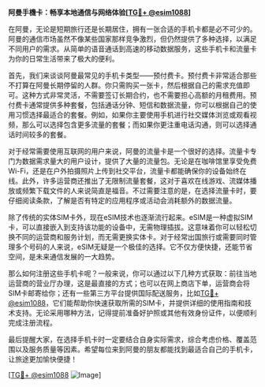 **阿曼手機卡：畅享本地通信与网络体验[[TG💪+ @esim1088](https://t.me/s/esim1088)]**

在阿曼，无论是短期旅行还是长期居住，拥有一张合适的手机卡都是必不可少的。阿曼的通信市场虽然不像某些国家那样竞争激烈，但仍然提供了多种选择，以满足不同用户的需求。从简单的语音通话到高速的移动数据服务，这些手机卡和流量卡为你的日常生活带来了极大的便利。

首先，我们来谈谈阿曼最常见的手机卡类型——预付费卡。预付费卡非常适合那些不打算在阿曼长期停留的人群。你只需购买一张卡，然后根据自己的需求充值即可。这种方式非常灵活，不需要签订长期合约，也不需要担心高额的月租费用。预付费卡通常提供多种套餐，包括通话分钟、短信和数据流量，你可以根据自己的使用习惯选择最适合的套餐。例如，如果你主要使用手机进行社交媒体浏览或观看视频，那么可以选择包含更多流量的套餐；而如果你更注重电话沟通，则可以选择通话时间较多的套餐。

对于经常需要使用互联网的用户来说，阿曼的流量卡是一个很好的选择。流量卡专门为数据需求量大的用户设计，提供了大量的流量包。无论是在咖啡馆里享受免费Wi-Fi，还是在户外拍摄照片上传到社交平台，流量卡都能确保你的设备始终在线。此外，许多运营商还推出了无限制流量套餐，这对于喜欢在线游戏、流媒体播放或频繁下载文件的人来说简直是福音。不过需要注意的是，在选择流量卡时，要仔细阅读条款，了解是否有特定的应用程序或活动会消耗额外的数据流量。

除了传统的实体SIM卡外，现在eSIM技术也逐渐流行起来。eSIM是一种虚拟SIM卡，可以直接嵌入到支持该功能的设备中，无需物理插拔。这意味着你可以轻松切换不同的运营商和服务计划，而无需更换实体卡。对于经常出国旅行或需要同时管理多个号码的人来说，eSIM无疑是一个极佳的选择。它不仅方便快捷，还能节省空间，是未来通信发展的一大趋势。

那么如何注册这些手机卡呢？一般来说，你可以通过以下几种方式获取：前往当地运营商的营业厅办理，这是最直接的方式；也可以在网上商店下单，运营商会将SIM卡邮寄给你；还有一些第三方平台提供国际配送服务，比如[TG💪+ @esim1088](https://t.me/s/esim1088)，它们能帮助你快速获取所需的SIM卡，并提供详细的使用指南和技术支持。无论采用哪种方法，记得提前准备好护照或其他有效身份证件，以便顺利完成注册流程。

最后提醒大家，在选择手机卡时一定要结合自身实际需求，综合考虑价格、覆盖范围以及服务质量等因素。希望每位来到阿曼的朋友都能找到最适合自己的手机卡，让旅途更加愉快便捷！

[[TG💪+ @esim1088](https://t.me/s/esim1088) ![Image](https://i.postimg.cc/4NQfJmqS/Snipaste-2025-05-13-00-14-12.png)]